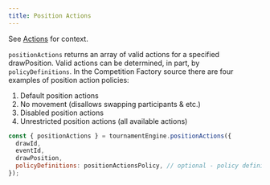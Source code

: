 ```yaml
---
title: Position Actions
---
```


See [Actions](/docs/concepts/actions) for context.

`positionActions` returns an array of valid actions for a specified drawPosition. Valid actions can be determined, in part, by
`policyDefinitions`. In the Competition Factory source there are four examples of position action policies:

1. Default position actions
2. No movement (disallows swapping participants & etc.)
3. Disabled position actions
4. Unrestricted position actions (all available actions)

```js
const { positionActions } = tournamentEngine.positionActions({
  drawId,
  eventId,
  drawPosition,
  policyDefinitions: positionActionsPolicy, // optional - policy defining what actions are allowed in client context
});
```
